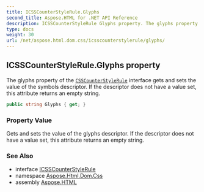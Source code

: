```yaml
---
title: ICSSCounterStyleRule.Glyphs
second_title: Aspose.HTML for .NET API Reference
description: ICSSCounterStyleRule Glyphs property. The glyphs property of the CSSCounterStyleRule interface gets and sets the value of the symbols descriptor. If the descriptor does not have a value set this attribute returns an empty string
type: docs
weight: 30
url: /net/aspose.html.dom.css/icsscounterstylerule/glyphs/
---
```

## ICSSCounterStyleRule.Glyphs property

The glyphs property of the [`CSSCounterStyleRule`](../) interface gets and sets the value of the symbols descriptor. If the descriptor does not have a value set, this attribute returns an empty string.

```csharp
public string Glyphs { get; }
```

### Property Value

Gets and sets the value of the glyphs descriptor. If the descriptor does not have a value set, this attribute returns an empty string.

### See Also

* interface [ICSSCounterStyleRule](../)
* namespace [Aspose.Html.Dom.Css](../../../aspose.html.dom.css/)
* assembly [Aspose.HTML](../../../)
